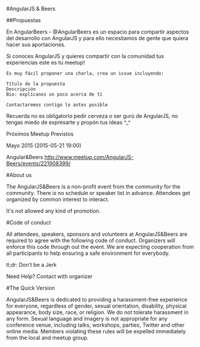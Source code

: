 #AngularJS & Beers 

##Propuestas

En AngularBeers - @AngularBeers es un espacio para compartir aspectos del desarrollo con AngularJS y para ello necesitamos de gente que quiera hacer sus aportaciones.

Si conoces AngularJS y quieres compartir con la comunidad tus experiencias este es tu meetup!

```
Es muy fácil proponer una charla, crea un issue incluyendo:

Título de la propuesta
Descripción
Bio: explícanos un poco acerca de tí

Contactaremos contigo lo antes posible
```

Recuerda no es obligatorio pedir cerveza o ser gurú de AngularJS, no tengas miedo de expresarte y propón tus ideas  ^_^  


Próximos Meetup Previstos

Mayo 2015 (2015-05-21 19:00)

Angular&Beers
http://www.meetup.com/AngularJS-Beers/events/221908399/


#About us 

The AngularJS&Beers is a non-profit event from the community for the community. There is no schedule or speaker list in advance. Attendees get organized by common interest to interact. 

It's not allowed any kind of promotion. 



#Code of conduct

All attendees, speakers, sponsors and volunteers at AngularJS&Beers are required to agree with the following code of conduct. Organizers will enforce this code through out the event. We are expecting cooperation from all participants to help ensuring a safe environment for everybody.

tl;dr: Don’t be a Jerk 

Need Help? Contact with organizer 

#The Quick Version

AngularJS&Beers is dedicated to providing a harassment-free  experience for everyone, regardless of gender, sexual orientation, disability, physical appearance, body size, race, or religion. We do not tolerate harassment in any form. Sexual language and imagery is not appropriate for any conference venue, including talks, workshops, parties, Twitter and other online media. Members violating these rules will be expelled immediately from the local and meetup group.


